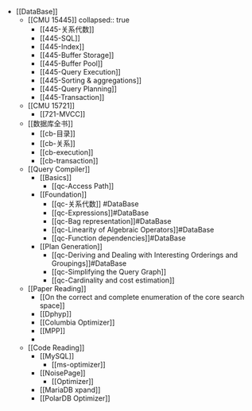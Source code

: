 - [[DataBase]]
	- [[CMU 15445]]
	  collapsed:: true
		- [[445-关系代数]]
		- [[445-SQL]]
		- [[445-Index]]
		- [[445-Buffer Storage]]
		- [[445-Buffer Pool]]
		- [[445-Query Execution]]
		- [[445-Sorting & aggregations]]
		- [[445-Query Planning]]
		- [[445-Transaction]]
	- [[CMU 15721]]
		- [[721-MVCC]]
	- [[数据库全书]]
		- [[cb-目录]]
		- [[cb-关系]]
		- [[cb-execution]]
		- [[cb-transaction]]
	- [[Query Compiler]]
		- [[Basics]]
			- [[qc-Access Path]]
		- [[Foundation]]
			- [[qc-关系代数]] #DataBase
			- [[qc-Expressions]]#DataBase
			- [[qc-Bag representation]]#DataBase
			- [[qc-Linearity of Algebraic Operators]]#DataBase
			- [[qc-Function dependencies]]#DataBase
		- [[Plan Generation]]
			- [[qc-Deriving and Dealing with Interesting Orderings and Groupings]]#DataBase
			- [[qc-Simplifying the Query Graph]]
			- [[qc-Cardinality and cost estimation]]
	- [[Paper Reading]]
		- [[On the correct and complete enumeration of the core search space]]
		- [[Dphyp]]
		- [[Columbia Optimizer]]
		- [[MPP]]
		-
	- [[Code Reading]]
		- [[MySQL]]
			- [[ms-optimizer]]
		- [[NoisePage]]
			- [[Optimizer]]
		- [[MariaDB xpand]]
		- [[PolarDB Optimizer]]